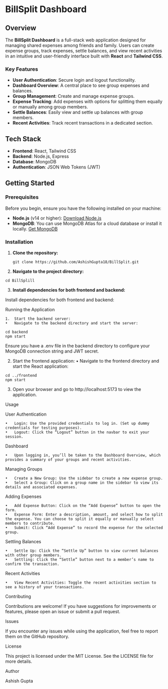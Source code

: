 # BillSplit Dashboard

## Overview
The **BillSplit Dashboard** is a full-stack web application designed for managing shared expenses among friends and family. Users can create expense groups, track expenses, settle balances, and view recent activities in an intuitive and user-friendly interface built with **React** and **Tailwind CSS**. 

### Key Features
- **User Authentication**: Secure login and logout functionality.
- **Dashboard Overview**: A central place to see group expenses and balances.
- **Group Management**: Create and manage expense groups.
- **Expense Tracking**: Add expenses with options for splitting them equally or manually among group members.
- **Settle Balances**: Easily view and settle up balances with group members.
- **Recent Activities**: Track recent transactions in a dedicated section.

## Tech Stack
- **Frontend**: React, Tailwind CSS
- **Backend**: Node.js, Express
- **Database**: MongoDB
- **Authentication**: JSON Web Tokens (JWT)

## Getting Started

### Prerequisites
Before you begin, ensure you have the following installed on your machine:
- **Node.js** (v14 or higher): [Download Node.js](https://nodejs.org/)
- **MongoDB**: You can use MongoDB Atlas for a cloud database or install it locally. [Get MongoDB](https://www.mongodb.com/)

### Installation

1. **Clone the repository:**
   ```
   git clone https://github.com/AshishGupta18/BillSplit.git

2.	**Navigate to the project directory:**   
```
cd BillSplill
```
	
3.  **Install dependencies for both frontend and backend:**   

Install dependencies for both frontend and backend:


Running the Application

	1.	Start the backend server:
	•	Navigate to the backend directory and start the server:


``` 
cd backend
npm start
```

Ensure you have a .env file in the backend directory to configure your MongoDB connection string and JWT secret.

2.	Start the frontend application:
	•	Navigate to the frontend directory and start the React application:
```
cd ../frontend
npm start
```

3.	Open your browser and go to http://localhost:5173 to view the application.

Usage

User Authentication

	•	Login: Use the provided credentials to log in. (Set up dummy credentials for testing purposes).
	•	Logout: Click the “Logout” button in the navbar to exit your session.

Dashboard

	•	Upon logging in, you’ll be taken to the Dashboard Overview, which provides a summary of your groups and recent activities.

Managing Groups

	•	Create a New Group: Use the sidebar to create a new expense group.
	•	Select a Group: Click on a group name in the sidebar to view its details and associated expenses.

Adding Expenses

	•	Add Expense Button: Click on the “Add Expense” button to open the form.
	•	Expense Form: Enter a description, amount, and select how to split the expense. You can choose to split it equally or manually select members to contribute.
	•	Submit: Click “Add Expense” to record the expense for the selected group.

Settling Balances

	•	Settle Up: Click the “Settle Up” button to view current balances with other group members.
	•	Settling: Click the “Settle” button next to a member’s name to confirm the transaction.

Recent Activities

	•	View Recent Activities: Toggle the recent activities section to see a history of your transactions.

Contributing

Contributions are welcome! If you have suggestions for improvements or features, please open an issue or submit a pull request.

Issues

If you encounter any issues while using the application, feel free to report them on the GitHub repository.

License

This project is licensed under the MIT License. See the LICENSE file for more details.

Author

Ashish Gupta


